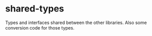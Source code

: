 # shared-types

Types and interfaces shared between the other libraries.
Also some conversion code for those types.
